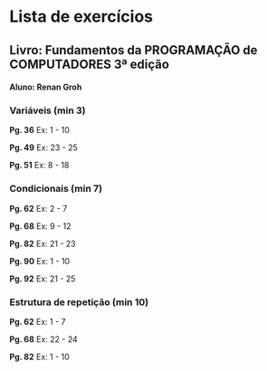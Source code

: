 # Lista de exercícios

## Livro: Fundamentos da PROGRAMAÇÃO de COMPUTADORES 3ª edição

#### Aluno: Renan Groh

### Variáveis (min 3)

**Pg. 36** Ex: 1  - 10

**Pg. 49** Ex: 23 - 25

**Pg. 51** Ex: 8  - 18

### Condicionais (min 7)

**Pg. 62** Ex: 2  - 7

**Pg. 68** Ex: 9  - 12

**Pg. 82** Ex: 21 - 23

**Pg. 90** Ex: 1  - 10

**Pg. 92** Ex: 21 - 25

### Estrutura de repetição (min 10)

**Pg. 62** Ex: 1  - 7

**Pg. 68** Ex: 22 - 24

**Pg. 82** Ex: 1  - 10